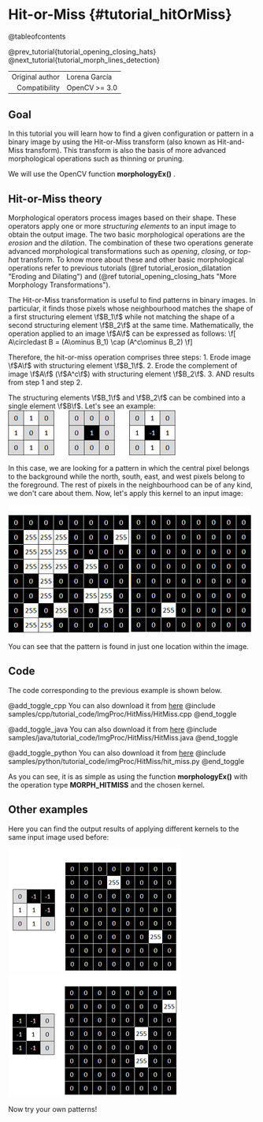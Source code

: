 Hit-or-Miss {#tutorial_hitOrMiss}
=================================

@tableofcontents

@prev_tutorial{tutorial_opening_closing_hats}
@next_tutorial{tutorial_morph_lines_detection}

|    |    |
| -: | :- |
| Original author | Lorena García |
| Compatibility | OpenCV >= 3.0 |

Goal
----

In this tutorial you will learn how to find a given configuration or pattern in a binary image by using the Hit-or-Miss transform (also known as Hit-and-Miss transform).
This transform is also the basis of more advanced morphological operations such as thinning or pruning.

We will use the OpenCV function **morphologyEx()** .

Hit-or-Miss theory
-------------------

Morphological operators process images based on their shape. These operators apply one or more *structuring elements* to an input image to obtain the output image.
The two basic morphological operations are the *erosion* and the *dilation*. The combination of these two operations generate advanced morphological transformations such as *opening*, *closing*, or *top-hat* transform.
To know more about these and other basic morphological operations refer to previous tutorials (@ref tutorial_erosion_dilatation "Eroding and Dilating") and (@ref tutorial_opening_closing_hats "More Morphology Transformations").

The Hit-or-Miss transformation is useful to find patterns in binary images. In particular, it finds those pixels whose neighbourhood matches the shape of a first structuring element \f$B_1\f$
while not matching the shape of a second structuring element \f$B_2\f$ at the same time. Mathematically, the operation applied to an image \f$A\f$ can be expressed as follows:
\f[
    A\circledast B = (A\ominus B_1) \cap (A^c\ominus B_2)
\f]

Therefore, the hit-or-miss operation comprises three steps:
    1. Erode image \f$A\f$ with structuring element \f$B_1\f$.
    2. Erode the complement of image \f$A\f$ (\f$A^c\f$) with structuring element \f$B_2\f$.
    3. AND results from step 1 and step 2.

The structuring elements \f$B_1\f$ and \f$B_2\f$ can be combined into a single element \f$B\f$. Let's see an example:
![Structuring elements (kernels). Left: kernel to 'hit'. Middle: kernel to 'miss'. Right: final combined kernel](images/hitmiss_kernels.png)

In this case, we are looking for a pattern in which the central pixel belongs to the background while the north, south, east, and west pixels belong to the foreground. The rest of pixels in the neighbourhood can be of any kind, we don't care about them. Now, let's apply this kernel to an input image:

![Input binary image](images/hitmiss_input.png)
![Output binary image](images/hitmiss_output.png)

You can see that the pattern is found in just one location within the image.


Code
----

The code corresponding to the previous example is shown below.

@add_toggle_cpp
You can also download it from
[here](https://raw.githubusercontent.com/opencv/opencv/master/samples/cpp/tutorial_code/ImgProc/HitMiss/HitMiss.cpp)
@include samples/cpp/tutorial_code/ImgProc/HitMiss/HitMiss.cpp
@end_toggle

@add_toggle_java
You can also download it from
[here](https://raw.githubusercontent.com/opencv/opencv/master/samples/java/tutorial_code/ImgProc/HitMiss/HitMiss.java)
@include samples/java/tutorial_code/ImgProc/HitMiss/HitMiss.java
@end_toggle

@add_toggle_python
You can also download it from
[here](https://raw.githubusercontent.com/opencv/opencv/master/samples/python/tutorial_code/imgProc/HitMiss/hit_miss.py)
@include samples/python/tutorial_code/imgProc/HitMiss/hit_miss.py
@end_toggle

As you can see, it is as simple as using the function **morphologyEx()** with the operation type **MORPH_HITMISS** and the chosen kernel.

Other examples
--------------

Here you can find the output results of applying different kernels to the same input image used before:

![Kernel and output result for finding top-right corners](images/hitmiss_example2.png)
![Kernel and output result for finding left end points](images/hitmiss_example3.png)

Now try your own patterns!
